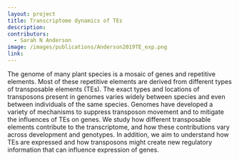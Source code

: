 ```yaml
---
layout: project
title: Transcriptome dynamics of TEs
description: 
contributors:
  - Sarah N Anderson
image: /images/publications/Anderson2019TE_exp.png
link: 
---
```


The genome of many plant species is a mosaic of genes and repetitive elements.  Most of these repetitive elements are derived from different types of transposable elements (TEs).  The exact types and locations of transposons present in genomes varies widely between species and even between individuals of the same species.  Genomes have developed a variety of mechanisms to suppress transposon movement and to mitigate the influences of TEs on genes.  We study how different transposable elements contribute to the transcriptome, and how these contributions vary across development and genotypes.  In addition, we aim to understand how TEs are expressed and how transposons might create new regulatory information that can influence expression of genes.  
